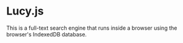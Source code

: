 Lucy.js
======
This is a full-text search engine that runs inside a browser using the browser's IndexedDB database.
